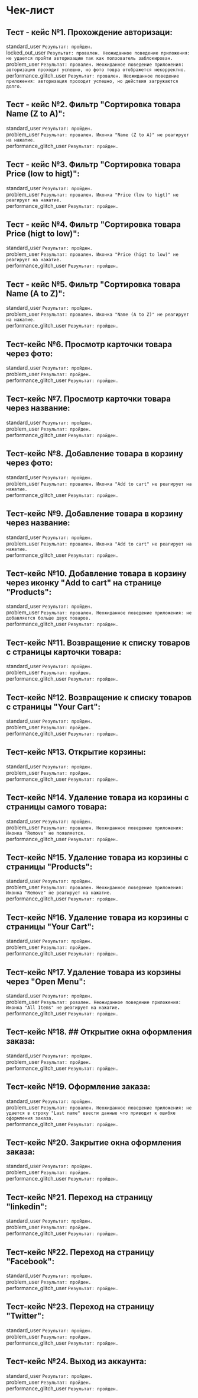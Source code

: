 # Чек-лист

## Тест - кейс №1. Прохождение авторизаци:
standard_user `Результат: пройден.`  
locked_out_user `Результат: провален. Неожиданное поведение приложения: не удается пройти авторизацию так как ползователь заблокирован.`  
problem_user `Результат: провален. Неожиданное поведение приложения: авторизация проходит успешно, но фото товра отображется некорректно.`  
performance_glitch_user `Результат: провален. Неожиданное поведение приложения: авторизация проходит успешно, но действия загружаются долго.`  

## Тест - кейс №2. Фильтр "Сортировка товара Name (Z to A)":

standard_user `Результат: пройден.`  
problem_user `Результат: провален. Иконка "Name (Z to A)" не реагирует на нажатие.`  
performance_glitch_user `Результат: пройден.`  

## Тест - кейс №3. Фильтр "Сортировка товара Price (low to higt)":

standard_user `Результат: пройден.`  
problem_user `Результат: провален. Иконка "Price (low to higt)" не реагирует на нажатие.`  
performance_glitch_user `Результат: пройден.`  

## Тест - кейс №4. Фильтр "Сортировка товара Price (higt to low)":

standard_user `Результат: пройден.`  
problem_user `Результат: провален. Иконка "Price (higt to low)" не реагирует на нажатие.`  
performance_glitch_user `Результат: пройден.`  

## Тест - кейс №5. Фильтр "Сортировка товара Name (A to Z)":

standard_user `Результат: пройден.`  
problem_user `Результат: провален. Иконка "Name (A to Z)" не реагирует на нажатие.`  
performance_glitch_user `Результат: пройден.`  

## Тест-кейс №6. Просмотр карточки товара через фото:

standard_user `Результат: пройден.`  
problem_user `Результат: пройден.`  
performance_glitch_user `Результат: пройден.`  

## Тест-кейс №7. Просмотр карточки товара через название:

standard_user `Результат: пройден.`  
problem_user `Результат: пройден.`   
performance_glitch_user `Результат: пройден.`  
 
## Тест-кейс №8. Добавление товара в корзину через фото:

standard_user `Результат: пройден.`  
problem_user  `Результат: провален. Иконка "Add to cart" не реагирует на нажатие.`  
performance_glitch_user `Результат: пройден.`  

## Тест-кейс №9. Добавление товара в корзину через название:

standard_user `Результат: пройден.`  
problem_user  `Результат: провален. Иконка "Add to cart" не реагирует на нажатие.`  
performance_glitch_user `Результат: пройден.`  

## Тест-кейс №10. Добавление товара в корзину через иконку "Add to cart" на странице "Products":

standard_user `Результат: пройден.`  
problem_user  `Результат: провален. Неожиданное поведение приложения: не добавляется больше двух товаров.`   
performance_glitch_user `Результат: пройден.`  

## Тест-кейс №11. Возвращение к списку товаров с страницы карточки товара:

standard_user `Результат: пройден.`  
problem_user `Результат: пройден.`   
performance_glitch_user `Результат: пройден.`  

## Тест-кейс №12. Возвращение к списку товаров с страницы "Your Cart":

standard_user `Результат: пройден.`  
problem_user `Результат: пройден.`   
performance_glitch_user `Результат: пройден.`  

## Тест-кейс №13. Открытие корзины:

standard_user `Результат: пройден.`  
problem_user  `Результат: пройден.`  
performance_glitch_user `Результат: пройден.`   

## Тест-кейс №14. Удаление товара из корзины с страницы самого товара:

standard_user `Результат: пройден.`  
problem_user  `Результат: провален. Неожиданное поведение приложения: Иконка "Remove" не появляется.`  
performance_glitch_user `Результат: пройден.`   
 
## Тест-кейс №15. Удаление товара из корзины с страницы "Products":

standard_user `Результат: пройден.`  
problem_user  `Результат: провален. Неожиданное поведение приложения: Иконка "Remove" не реагирует на нажатие.`  
performance_glitch_user `Результат: пройден.`   

## Тест-кейс №16. Удаление товара из корзины с страницы "Your Cart":

standard_user `Результат: пройден.`  
problem_user  `Результат: пройден.`  
performance_glitch_user `Результат: пройден.`   

## Тест-кейс №17. Удаление товара из корзины через "Open Menu":

standard_user `Результат: пройден.`  
problem_user  `Результат: ровален. Неожиданное поведение приложения: Иконка "All Items" не реагирует на нажатие.`  
performance_glitch_user `Результат: пройден.`   

## Тест-кейс №18. ## Открытие окна оформления заказа:

standard_user `Результат: пройден.`  
problem_user  `Результат: пройден.`  
performance_glitch_user `Результат: пройден.`   

## Тест-кейс №19. Оформление заказа:

standard_user `Результат: пройден.`  
problem_user  `Результат: провален. Неожиданное поведение приложения: не удается в строку "Last name" ввести данные что приводит к ошибке оформления заказа.`  
performance_glitch_user `Результат: пройден.`   

## Тест-кейс №20. Закрытие окна оформления заказа:

standard_user `Результат: пройден.`  
problem_user  `Результат: пройден.`  
performance_glitch_user `Результат: пройден.`   

## Тест-кейс №21. Переход на страницу "linkedin":

standard_user `Результат: пройден.`  
problem_user  `Результат: пройден.`  
performance_glitch_user `Результат: пройден.`   

## Тест-кейс №22. Переход на страницу "Facebook":

standard_user `Результат: пройден.`  
problem_user  `Результат: пройден.`  
performance_glitch_user `Результат: пройден.`  

## Тест-кейс №23. Переход на страницу "Twitter":

standard_user `Результат: пройден.`  
problem_user  `Результат: пройден.`  
performance_glitch_user `Результат: пройден.`  

## Тест-кейс №24. Выход из аккаунта:

standard_user `Результат: пройден.`  
problem_user  `Результат: пройден.`  
performance_glitch_user `Результат: пройден.`  
